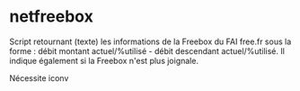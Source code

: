 # netfreebox
Script retournant (texte) les informations de la Freebox du FAI free.fr sous la forme : débit montant actuel/%utilisé - débit descendant actuel/%utilisé. Il indique également si la Freebox n'est plus joignale.

Nécessite iconv
